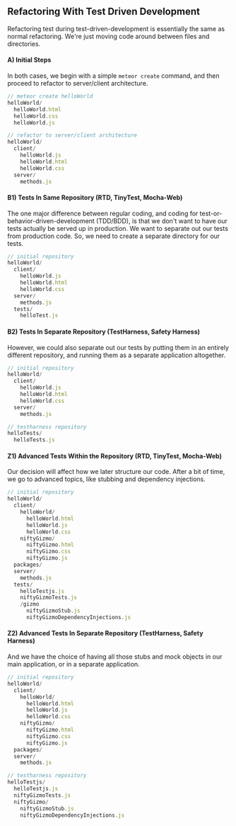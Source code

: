 ## Refactoring With Test Driven Development
Refactoring test during test-driven-development is essentially the same as normal refactoring.  We're just moving code around between files and directories.  



#### A)  Initial Steps  
In both cases, we begin with a simple ``meteor create`` command, and then proceed to refactor to server/client architecture.


````js
// meteor create helloWorld
helloWorld/
  helloWorld.html
  helloWorld.css
  helloWorld.js

// refactor to server/client architecture
helloWorld/
  client/
    helloWorld.js
    helloWorld.html
    helloWorld.css
  server/
    methods.js
````


#### B1)  Tests In Same Repository (RTD, TinyTest, Mocha-Web)
The one major difference between regular coding, and coding for test-or-behavior-driven-development (TDD/BDD), is that we don't want to have our tests actually be served up in production.  We want to separate out our tests from production code.  So, we need to create a separate directory for our tests.  

````js
// initial repository
helloWorld/
  client/
    helloWorld.js
    helloWorld.html
    helloWorld.css
  server/
    methods.js
  tests/
    helloTest.js
````

#### B2)  Tests In Separate Repository (TestHarness, Safety Harness)
However, we could also separate out our tests by putting them in an entirely different repository, and running them as a separate application altogether.  
````js
// initial repository
helloWorld/
  client/
    helloWorld.js
    helloWorld.html
    helloWorld.css
  server/
    methods.js

// testharness repository
helloTests/
  helloTests.js
````




#### Z1)  Advanced Tests Within the Repository (RTD, TinyTest, Mocha-Web)
Our decision will affect how we later structure our code.  After a bit of time, we go to advanced topics, like stubbing and dependency injections.  

````js
// initial repository
helloWorld/
  client/
    helloWorld/
      helloWorld.html  
      helloWorld.js
      helloWorld.css
    niftyGizmo/
      niftyGizmo.html
      niftyGizmo.css
      niftyGizmo.js
  packages/
  server/
    methods.js
  tests/
    helloTestjs.js
    niftyGizmoTests.js
    /gizmo
      niftyGizmoStub.js
      niftyGizmoDependencyInjections.js
````

#### Z2)  Advanced Tests In Separate Repository (TestHarness, Safety Harness)
And we have the choice of having all those stubs and mock objects in our main application, or in a separate application.  
````js
// initial repository
helloWorld/
  client/
    helloWorld/
      helloWorld.html  
      helloWorld.js
      helloWorld.css
    niftyGizmo/
      niftyGizmo.html
      niftyGizmo.css
      niftyGizmo.js
  packages/
  server/
    methods.js

// testharness repository
helloTestjs/
  helloTestjs.js
  niftyGizmoTests.js
  niftyGizmo/  
    niftyGizmoStub.js
    niftyGizmoDependencyInjections.js
````


